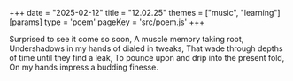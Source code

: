 +++
date = "2025-02-12"
title = "12.02.25"
themes = ["music", "learning"]
[params]
  type = 'poem'
  pageKey = 'src/poem.js'
+++

Surprised to see it come so soon,
A muscle memory taking root,
Undershadows in my hands of dialed in tweaks,
That wade through depths of time until they find a leak,
To pounce upon and drip into the present fold,
On my hands impress a budding finesse.
